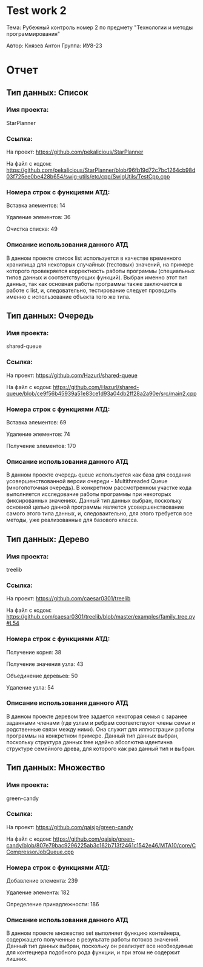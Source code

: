 # Test work 2
Тема:   Рубежный контроль номер 2 по предмету "Технологии и методы программирования"

Автор:  Князев Антон 
Группа: ИУ8-23

# Отчет

## Тип данных: Список
### Имя проекта: 
StarPlanner 
### Ссылка: 
На проект: https://github.com/pekalicious/StarPlanner

На файл с кодом: https://github.com/pekalicious/StarPlanner/blob/96fb19d72c7bc1264cb98d03f725ee0be428b654/swig-utils/etc/cpp/SwigUtils/TestCpp.cpp

### Номера строк с функциями АТД:
Вставка элементов:  14

Удаление элементов: 36 

Очистка списка:     49

### Описание использования данного АТД
  В данном проекте список list используется в качестве временного хранилища для некоторых случайных (тестовых) значений, на примере которого провекряется корректность работы программы (специальных типов данных и соответствующих функций). 
  Выбран именно этот тип данных, так как основная работы программы также заключается в работе с list, и, следовательно, тестирование следует проводить именно с использование объекта того же типа.


## Тип данных: Очередь
### Имя проекта: 
shared-queue
### Ссылка: 
На проект: https://github.com/Hazurl/shared-queue

На файл с кодом: https://github.com/Hazurl/shared-queue/blob/ce9f56b45939a51e83ce1d93a04db2ff28a2a90e/src/main2.cpp

### Номера строк с функциями АТД:
Вставка элементов:   69

Удаление элементов:  74

Получение элементов: 170

### Описание использования данного АТД
  В данном проекте очередь queue используется как база для создания усовершенствованной версии очереди - Multithreaded Queue (многопоточная очередь). В конкретном рассмотренном участке кода выполняется исследование работы программы при некоторых фиксированных значениях. 
  Данный тип данных выбран, поскольку основной целью данной программы является усовершенствование самого этого типа данных, и, следоваительно, для этого требуется все методы, уже реализованные для базового класса.  
  
  
  ## Тип данных: Дерево
### Имя проекта: 
treelib
### Ссылка: 
На проект: https://github.com/caesar0301/treelib

На файл с кодом: https://github.com/caesar0301/treelib/blob/master/examples/family_tree.py#L54

### Номера строк с функциями АТД:
Получение корня:         38

Получение значения узла: 43

Объединение деревьев:    50

Удаление узла:           54

### Описание использования данного АТД
  В данном проекте деревом tree задается некоторая семья с заранее заданными членами (где узлам и ребрам соответствуют члены семьи и родственные связи между ними). Она служит для иллюстрации работы программы на конкретном примере.
  Данный тип данных выбран, поскольку структура данных tree идейно абсолютна идентична структуре семейного древа, для которого как раз данный тип и выбран. 
  
  ## Тип данных: Множество
### Имя проекта: 
green-candy
### Ссылка: 
На проект: https://github.com/qaisjp/green-candy

На файл с кодом: https://github.com/qaisjp/green-candy/blob/807e79bac9296225ab3c162b713f2461c1542e46/MTA10/core/CCompressorJobQueue.cpp

### Номера строк с функциями АТД:
Добавление элемента:        239

Удаление элемента:          182

Определение принадлежности: 186

### Описание использования данного АТД
  В данном проекте множество set выполняет функцию контейнера, содержащего полученные в результате работы потоков значений.
  Данный тип данных выбран, поскольку он реализует все необходимые для контецнера подобного рода функции, и при этом не содержит лишних.

